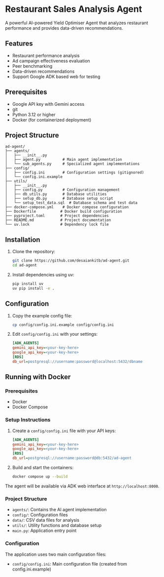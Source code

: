# Restaurant Sales Analysis Agent

A powerful AI-powered Yield Optimiser Agent that analyzes restaurant performance and provides data-driven recommendations.

## Features

- Restaurant performance analysis
- Ad campaign effectiveness evaluation
- Peer benchmarking
- Data-driven recommendations
- Support Google ADK based web for testing

## Prerequisites

- Google API key with Gemini access
- git 
- Python 3.12 or higher
- Docker (for containerized deployment)

## Project Structure

```
ad-agent/
├── agents/
│   ├── __init__.py
│   ├── agent.py          # Main agent implementation
│   └── sub_agents.py     # Specialized agent implementations
├── config/
│   ├── config.ini        # Configuration settings (gitignored)
│   └── config.ini.example
├── utils/
│   ├── __init__.py
│   ├── config.py         # Configuration management
│   ├── db_utils.py       # Database utilities
│   ├── setup_db.py       # Database setup script
│   └── setup_test_data.sql  # Database schema and test data
├── docker-compose.yml    # Docker compose configuration
├── Dockerfile           # Docker build configuration
├── pyproject.toml       # Project dependencies
├── README.md            # Project documentation
└── uv.lock              # Dependency lock file
```

## Installation

1. Clone the repository:
   ```bash
   git clone https://github.com/desaiankitb/ad-agent.git
   cd ad-agent
   ```

2. Install dependencies using uv:
   ```bash
   pip install uv
   uv pip install -e .
   ```

## Configuration

1. Copy the example config file:
   ```bash
   cp config/config.ini.example config/config.ini
   ```

2. Edit `config/config.ini` with your settings:
   ```ini
   [ADK_AGENTS]
   gemini_api_key=<your-key-here>
   google_api_key=<your-key-here>
   [RDS]
   db_url=postgresql://username:password@localhost:5432/dbname
   ```

## Running with Docker

### Prerequisites
- Docker
- Docker Compose

### Setup Instructions

1. Create a `config/config.ini` file with your API keys:
   ```ini
   [ADK_AGENTS]
   gemini_api_key=<your-key-here>
   google_api_key=<your-key-here>
   [RDS]
   db_url=postgresql://username:password@db:5432/ad-agent
   ```

2. Build and start the containers:
   ```bash
   docker compose up --build
   ```

The agent will be available via ADK web interface at `http://localhost:8000`.

### Project Structure

- `agents/`: Contains the AI agent implementation
- `config/`: Configuration files
- `data/`: CSV data files for analysis
- `utils/`: Utility functions and database setup
- `main.py`: Application entry point

### Configuration

The application uses two main configuration files:
- `config/config.ini`: Main configuration file (created from config.ini.example)
